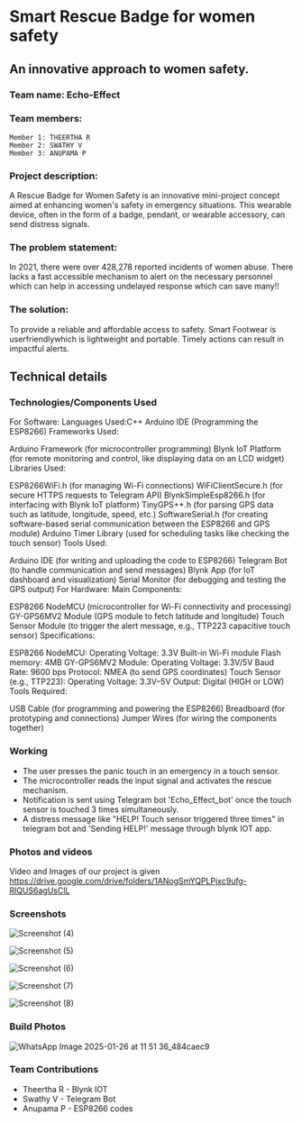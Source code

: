 # Smart Rescue Badge for women safety
## An innovative approach to women safety.

### Team name: Echo-Effect
### Team members:
    Member 1: THEERTHA R
    Member 2: SWATHY V
    Member 3: ANUPAMA P
    
### Project description:
A Rescue Badge for Women Safety is an innovative mini-project concept aimed at enhancing women's safety in emergency situations. This wearable device, often in the form of a badge, pendant, or wearable accessory, can send distress signals.

### The problem statement:
In 2021, there were over 428,278 reported incidents of women abuse. There lacks a fast accessible mechanism to alert on the necessary personnel which can help in accessing undelayed response which can save many!!

### The solution:
To provide a reliable and affordable access to safety. Smart Footwear is userfriendlywhich is lightweight and portable. Timely actions can result in impactful alerts.

## Technical details

### Technologies/Components Used

For Software:
Languages Used:C++ Arduino IDE (Programming the ESP8266)
Frameworks Used:

Arduino Framework (for microcontroller programming)
Blynk IoT Platform (for remote monitoring and control, like displaying data on an LCD widget)
Libraries Used:

ESP8266WiFi.h (for managing Wi-Fi connections)
WiFiClientSecure.h (for secure HTTPS requests to Telegram API)
BlynkSimpleEsp8266.h (for interfacing with Blynk IoT platform)
TinyGPS++.h (for parsing GPS data such as latitude, longitude, speed, etc.)
SoftwareSerial.h (for creating software-based serial communication between the ESP8266 and GPS module)
Arduino Timer Library (used for scheduling tasks like checking the touch sensor)
Tools Used:

Arduino IDE (for writing and uploading the code to ESP8266)
Telegram Bot (to handle communication and send messages)
Blynk App (for IoT dashboard and visualization)
Serial Monitor (for debugging and testing the GPS output)
For Hardware:
Main Components:

ESP8266 NodeMCU (microcontroller for Wi-Fi connectivity and processing)
GY-GPS6MV2 Module (GPS module to fetch latitude and longitude)
Touch Sensor Module (to trigger the alert message, e.g., TTP223 capacitive touch sensor)
Specifications:

ESP8266 NodeMCU:
Operating Voltage: 3.3V
Built-in Wi-Fi module
Flash memory: 4MB
GY-GPS6MV2 Module:
Operating Voltage: 3.3V/5V
Baud Rate: 9600 bps
Protocol: NMEA (to send GPS coordinates)
Touch Sensor (e.g., TTP223):
Operating Voltage: 3.3V–5V
Output: Digital (HIGH or LOW)
Tools Required:

USB Cable (for programming and powering the ESP8266)
Breadboard (for prototyping and connections)
Jumper Wires (for wiring the components together)

### Working
- The user presses the panic touch in an emergency in a touch sensor.
- The microcontroller reads the input signal and activates the rescue mechanism.
- Notification is sent using Telegram bot 'Echo_Effect_bot' once the touch sensor is touched 3 times simultaneously.
- A distress message like "HELP! Touch sensor triggered three times" in telegram bot and 'Sending HELP!' message through blynk IOT app.

### Photos and videos
Video and Images of our project is given
https://drive.google.com/drive/folders/1ANogSmYQPLPjxc9ufg-RlQUS6agUsClL

### Screenshots
![Screenshot (4)](https://github.com/user-attachments/assets/d95a8d62-0a80-4066-9eb2-51ac088b78cd)

![Screenshot (5)](https://github.com/user-attachments/assets/ff32e1ef-0155-46e8-b780-df63edd3d35b)

![Screenshot (6)](https://github.com/user-attachments/assets/cb81d1ab-03a1-4450-aa8f-040722689ba7)

![Screenshot (7)](https://github.com/user-attachments/assets/dd3b083a-d798-4557-93b8-d835c1245a28)

![Screenshot (8)](https://github.com/user-attachments/assets/ad2ec406-f118-42a7-93a2-f8c67dc49035)

### Build Photos

![WhatsApp Image 2025-01-26 at 11 51 36_484caec9](https://github.com/user-attachments/assets/b1353fde-1188-46e2-9f81-37393ebc15c9)

### Team Contributions
- Theertha R - Blynk IOT
- Swathy V - Telegram Bot
- Anupama P - ESP8266 codes
